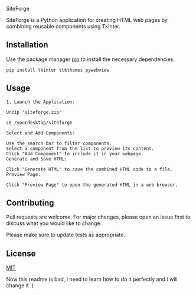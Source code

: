 SiteForge

SiteForge is a Python application for creating HTML web pages by combining reusable components using Tkinter.

## Installation

Use the package manager [pip](https://pip.pypa.io/en/stable/) to install the necessary dependencies.

```
pip install tkinter ttkthemes pywebview
```

## Usage

```
1. Launch the Application:

Unzip "siteforge.zip"

cd /yourdesktop/siteforge

Select and Add Components:

Use the search bar to filter components.
Select a component from the list to preview its content.
Click "Add Component" to include it in your webpage.
Generate and Save HTML:

Click "Generate HTML" to save the combined HTML code to a file.
Preview Page:

Click "Preview Page" to open the generated HTML in a web browser.
```

## Contributing

Pull requests are welcome. For major changes, please open an issue first to discuss what you would like to change.

Please make sure to update tests as appropriate.

## License

[MIT](https://choosealicense.com/licenses/mit/)

Now this readme is bad, i need to learn how to do it perfectly and i will change it :)
